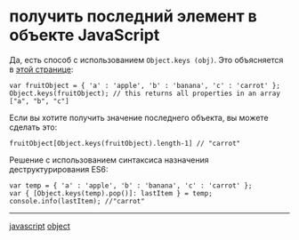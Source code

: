 # получить последний элемент в объекте JavaScript

Да, есть способ с использованием `Object.keys (obj)`. Это объясняется в [этой странице](https://developer.mozilla.org/en-US/docs/JavaScript/Reference/Global_Objects/Object/keys):

```
var fruitObject = { 'a' : 'apple', 'b' : 'banana', 'c' : 'carrot' };
Object.keys(fruitObject); // this returns all properties in an array ["a", "b", "c"]
```

Если вы хотите получить значение последнего объекта, вы можете сделать это:

```
fruitObject[Object.keys(fruitObject).length-1] // "carrot"
```

Решение с использованием синтаксиса назначения деструктурирования ES6:

```
var temp = { 'a' : 'apple', 'b' : 'banana', 'c' : 'carrot' };
var { [Object.keys(temp).pop()]: lastItem } = temp;
console.info(lastItem); //"carrot"
```

**********
[javascript](/tags/javascript.md)
[object](/tags/object.md)
